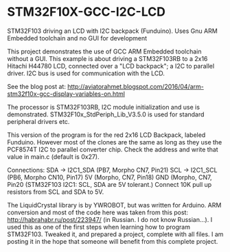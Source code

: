 # STM32F10X-GCC-I2C-LCD
STM32F103 driving an LCD with I2C backpack (Funduino). Uses Gnu ARM Embedded toolchain and no GUI for development

This project demonstrates the use of GCC ARM Embedded toolchain without a GUI. This example is about driving a STM32F103RB to a 2x16 Hitachi H44780 LCD, connected over a "LCD backpack"; a I2C to parallel driver. I2C bus is used for communication with the LCD.

See the blog post at: http://aviatorahmet.blogspot.com/2016/04/arm-stm32f10x-gcc-display-variables-on.html

The processor is STM32F103RB, I2C module initialization and use is demonstrated. STM32F10x_StdPeriph_Lib_V3.5.0 is used for
standard peripheral drivers etc.

This version of the program is for the red 2x16 LCD Backpack, labeled Funduino. However most of the clones are the same as long as they use the PCF8574T I2C to parallel converter chip. Check the address and write that value in main.c (default is 0x27).

Connections:
 SDA -> I2C1_SDA (PB7, Morpho CN7, Pin21)
 SCL -> I2C1_SCL (PB6, Morpho CN10, Pin17)
 5V (Morpho, CN7, Pin18)
 GND (Morpho, CN7, Pin20
 (STM32F103 I2C1: SCL, SDA are 5V tolerant.)
 Connect 10K pull up resistors from SCL and SDA to 5V.

The LiquidCrystal library is by YWROBOT, but was written for Arduino. ARM conversion and most of the code here was taken from this post: http://habrahabr.ru/post/223947/ (in Russian. I do not know Russian...). 
I used this as one of the first steps when learning how to program STM32F103. Tweaked it, and prepared a project, complete with all files. I am posting it in the hope that someone will benefit from this complete project.
